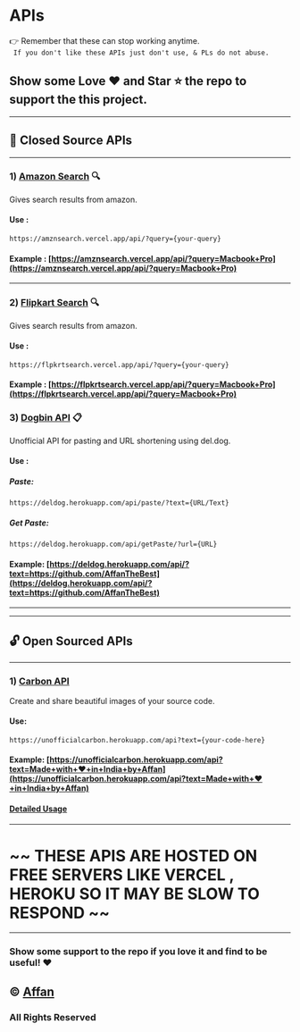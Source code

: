 # APIs
👉 Remember that these can stop working anytime.  
``` If you don't like these APIs just don't use, & PLs do not abuse.```  

## Show some Love ❤️ and Star ⭐ the repo to support the this project.  
-----------------------------------------------
## 🔐 Closed Source APIs
-----------------------------------------------  

### 1) [Amazon Search](https://github.com/AffanTheBest/APIs/blob/main/Amazon.md) 🔍  
Gives search results from amazon.  
#### Use :  
```https://amznsearch.vercel.app/api/?query={your-query}```  
#### Example : [https://amznsearch.vercel.app/api/?query=Macbook+Pro](https://amznsearch.vercel.app/api/?query=Macbook+Pro)  

----------------------------------------------  

### 2) [Flipkart Search](https://github.com/AffanTheBest/APIs/blob/main/Flipkart.md) 🔍  
Gives search results from amazon.  
#### Use :  
```https://flpkrtsearch.vercel.app/api/?query={your-query}```  
#### Example : [https://flpkrtsearch.vercel.app/api/?query=Macbook+Pro](https://flpkrtsearch.vercel.app/api/?query=Macbook+Pro)  

### 3) [Dogbin API](https://github.com/AffanTheBest/APIs/blob/main/Dogbin.md) 📋  
Unofficial API for pasting and URL shortening using del.dog.  
#### Use :  
##### Paste:  
```
https://deldog.herokuapp.com/api/paste/?text={URL/Text}
```
##### Get Paste:  
```
https://deldog.herokuapp.com/api/getPaste/?url={URL}
```
#### Example: [https://deldog.herokuapp.com/api/?text=https://github.com/AffanTheBest](https://deldog.herokuapp.com/api/?text=https://github.com/AffanTheBest)  

----------------------------------------------  
----------------------------------------------
## 🔓 Open Sourced APIs  
----------------------------------------------  
### 1) [Carbon API](https://github.com/AffanTheBest/Carbon-API)  
Create and share beautiful images of your source code.
#### Use:
```https://unofficialcarbon.herokuapp.com/api?text={your-code-here}```
#### Example: [https://unofficialcarbon.herokuapp.com/api?text=Made+with+❤+in+India+by+Affan](https://unofficialcarbon.herokuapp.com/api?text=Made+with+❤+in+India+by+Affan)  
#### [Detailed Usage](https://github.com/AffanTheBest/Carbon-API/blob/main/README.md)
----------------------------------------------  
# ~~ THESE APIS ARE HOSTED ON FREE SERVERS LIKE VERCEL , HEROKU SO IT MAY BE SLOW TO RESPOND ~~  
  
----------------------------------------------  

### Show some support to the repo if you love it and find to be useful! ❤

## © [Affan](https://github.com/AffanTheBest)  
### All Rights Reserved
